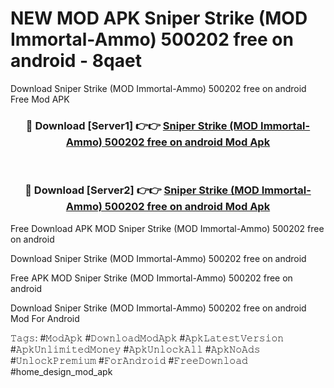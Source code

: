 # NEW MOD APK Sniper Strike (MOD Immortal-Ammo) 500202 free on android - 8qaet
Download Sniper Strike (MOD Immortal-Ammo) 500202 free on android Free Mod APK

<div align="center">
<h3>🔴 Download [Server1] 👉👉 <a href="https://apk-comot.site?title=Sniper_Strike_(MOD_Immortal-Ammo)_500202_free_on_android">Sniper Strike (MOD Immortal-Ammo) 500202 free on android Mod Apk</a></h3><br>

<h3>🔴 Download [Server2] 👉👉 <a href="https://apk-comot.site?title=Sniper_Strike_(MOD_Immortal-Ammo)_500202_free_on_android">Sniper Strike (MOD Immortal-Ammo) 500202 free on android Mod Apk</a></h3>
</div>


Free Download APK MOD Sniper Strike (MOD Immortal-Ammo) 500202 free on android

Download Sniper Strike (MOD Immortal-Ammo) 500202 free on android 

Free APK MOD Sniper Strike (MOD Immortal-Ammo) 500202 free on android 

Download Sniper Strike (MOD Immortal-Ammo) 500202 free on android Mod For Android

𝚃𝚊𝚐𝚜: #𝙼𝚘𝚍𝙰𝚙𝚔 #𝙳𝚘𝚠𝚗𝚕𝚘𝚊𝚍𝙼𝚘𝚍𝙰𝚙𝚔 #𝙰𝚙𝚔𝙻𝚊𝚝𝚎𝚜𝚝𝚅𝚎𝚛𝚜𝚒𝚘𝚗 #𝙰𝚙𝚔𝚄𝚗𝚕𝚒𝚖𝚒𝚝𝚎𝚍𝙼𝚘𝚗𝚎𝚢 #𝙰𝚙𝚔𝚄𝚗𝚕𝚘𝚌𝚔𝙰𝚕𝚕 #𝙰𝚙𝚔𝙽𝚘𝙰𝚍𝚜 #𝚄𝚗𝚕𝚘𝚌𝚔𝙿𝚛𝚎𝚖𝚒𝚞𝚖 #𝙵𝚘𝚛𝙰𝚗𝚍𝚛𝚘𝚒𝚍 #𝙵𝚛𝚎𝚎𝙳𝚘𝚠𝚗𝚕𝚘𝚊𝚍 #home_design_mod_apk